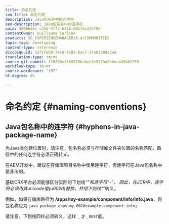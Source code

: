 ```yaml
---
title: 命名约定
seo-title: 命名约定
description: Java包名称中的连字符
seo-description: Java包名称中的连字符
uuid: 48086e6c-c35b-4ffc-b216-d01feca7bf9a
contentOwner: Guillaume Carlino
products: SG_EXPERIENCEMANAGER/6.4/COMMUNITIES
topic-tags: developing
content-type: reference
discoiquuid: 5271feb9-70c6-4c82-8ac7-34a63d80e3aa
translation-type: tm+mt
source-git-commit: f78f83ef3b9373bcbee3e5179a9bbec4d9462255
workflow-type: tm+mt
source-wordcount: '137'
ht-degree: 0%

---
```



# 命名约定 {#naming-conventions}

## Java包名称中的连字符 {#hyphens-in-java-package-name}

为Java类创建位置时，请注意，包名称必须与存储库文件夹位置的名称匹配，路径中的任何连字符必须正确转义。

在AEM开发中，建议在存储库项目名称中使用连字符，但连字符在Java包名称中是非法的。

基础CRX平台必须能够区分实际的下划线&#x200B;_“”和连字符“-”。 因此，在JCR中，连字符必须用其unicode值(u002d)替换，并用下划线“_”转义。

例如，如果存储库路径为 **/apps/my-example/component/info/Info.java**，则包名称应为 `java package apps.my_002dexample.component.info;`

请注意，下划线同样必须转义，这样 `_` 才 `_005f`能。
